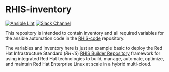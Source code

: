 # RHIS-inventory

[![Ansible Lint](https://github.com/redhat-cop/rhis-inventory/actions/workflows/ansible-lint.yml/badge.svg)](https://github.com/redhat-cop/rhis-inventory/actions/workflows/ansible-lint.yml/badge.svg) [![Slack Channel](https://img.shields.io/badge/slack-channel-tech?logo=slack)](https://redhat.enterprise.slack.com/archives/C07TAP5PJ8K)

This repository is intended to contain inventory and all required variables for the ansible automation code in the [RHIS-code](https://github.com/redhat-cop/rhis-code) repository.

The variables and inventory here is just an example basic to deploy the Red Hat Infrastructure Standard (*RH-IS*) [RHIS Builder Repository](https://github.com/redhat-cop/rhis-builder) framework for using integrated Red Hat technologies to build, manage, automate, optimize, and maintain Red Hat Enterprise Linux at scale in a hybrid multi-cloud.
